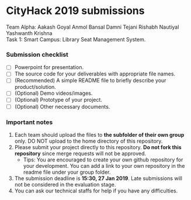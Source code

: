# CityHack 2019 submissions
Team Alpha:
Aakash Goyal
Anmol Bansal
Damni Tejani
Rishabh Nautiyal
Yashwanth Krishna
<br>
Task 1: Smart Campus: Library Seat Management System. 
### Submission checklist
- [ ] Powerpoint for presentation.
- [ ] The source code for your deliverables with appropriate file names.
- [ ] (Recommended) A simple README file to briefly describe your product/solution.
- [ ] (Optional) Demo videos/images.
- [ ] (Optional) Prototype of your project.
- [ ] (Optional) Other necessary documents.

### Important notes
1. Each team should upload the files to **the subfolder of their own group** only. DO NOT upload to the home directory of this repository.
2. Please submit your project directly to this repository. **Do not fork this repository** since merge requests will not be approved.
    - Tips: You are encouraged to create your own github repository for your development. You can add a link to your own repository in the readme file under your group folder.
3. The submission deadline is **15:30, 27 Jan 2019**. Late submissions will not be considered in the evaluation stage.
4. You can ask our technical staffs for help if you have any difficulties.
